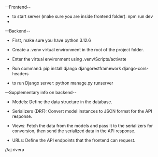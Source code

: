 --Frontend--
- to start server (make sure you are inside frontend folder): npm run dev
- 

--Backend--
- First, make sure you have python 3.12.6
- Create a .venv virtual environment in the root of the project folder. 
- Enter the virtual environment using .venv/Scripts/activate 
- Run command: pip install django djangorestframework django-cors-headers

- to run Django server: python manage.py runserver

--Supplementary info on backend--
- Models: Define the data structure in the database.

- Serializers (DRF): Convert model instances to JSON format for the API response.

- Views: Fetch the data from the models and pass it to the serializers for conversion, then send the serialized data in the API response.

- URLs: Define the API endpoints that the frontend can request.

//aj rivera